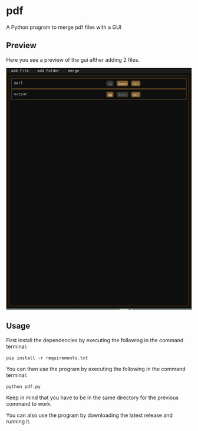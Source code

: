# pdf
A Python program to merge pdf files with a GUI



## Preview
Here you see a preview of the gui afther adding 2 files.

![Image of GUI](https://github.com/Matts-vdp/pdf/blob/main/preview/gui.png)

## Usage
First install the dependencies by executing the following in the command terminal:
```
pip install -r requirements.txt
```
You can then use the program by executing the following in the command terminal:
```
python pdf.py
```
Keep in mind that you have to be in the same directory for the previous command to work.

You can also use the program by downloading the latest release and running it.
